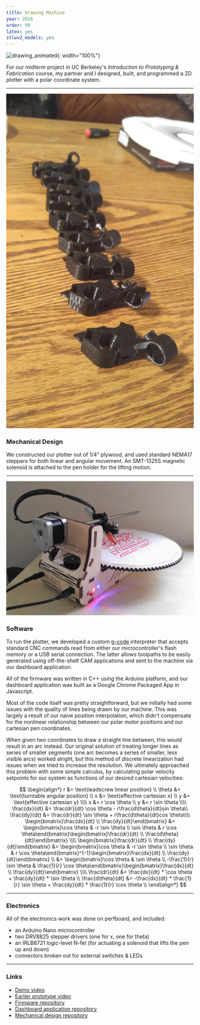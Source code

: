 ```yaml
---
title: Drawing Machine
year: 2016
order: 99
latex: yes
stlwv2_models: yes
---
```


![drawing_animated](/assets/images/drawing_animated.gif){: width="100%"}

For our midterm project in UC Berkeley's *Introduction to Prototyping & Fabrication* course, my partner and I designed, built, and programmed a 2D plotter with a polar coordinate system.

---

<div class="stlwv2-model" data-model-url="/assets/models/drawingmachine.stl"></div>

![pen_holder](/assets/images/penholder.jpg)

### Mechanical Design

We constructed our plotter out of 1/4" plywood, and used standard NEMA17 steppers for both linear and angular movement. An SMT-1325S magnetic solenoid is attached to the pen holder for the lifting motion.

---

![drawing_machine](/assets/images/plotter.jpg)

### Software

To run the plotter, we developed a custom [g-code](https://en.wikipedia.org/wiki/G-code) interpreter that accepts standard CNC commands read from either our microcontroller's flash memory or a USB serial connection. The latter allows toolpaths to be easily generated using off-the-shelf CAM applications and sent to the machine via our dashboard application.

All of the firmware was written in C++ using the Arduino platform, and our dashboard application was built as a Google Chrome Packaged App in Javascript.

<!-- most of this blurb is just an excuse to use latex -->

Most of the code itself was pretty straightforward, but we initially had some issues with the quality of lines being drawn by our machine.
This was largely a result of our naive position interpolation, which didn't compensate for the nonlinear relationship between our polar motor positions and our cartesian pen coordinates.

When given two coordinates to draw a straight line between, this would result in an arc instead. Our original solution of treating longer lines as series of smaller segments (one arc becomes a series of smaller, less visible arcs) worked alright, but this method of discrete linearization had issues when we tried to increase the resolution. We ultimately approached this problem with some simple calculus, by calculating polar velocity setpoints for our system as functions of our desired cartesian velocities:

$$
\begin{align*}
    r &= \text{leadscrew linear position} \\
    \theta &= \text{turntable angular position} \\
    x &= \text{effective cartesian x} \\
    y &= \text{effective cartesian y} \\\\
    x &= r \cos \theta \\
    y &= r \sin \theta \\\\
    \frac{dx}{dt} &= \frac{dr}{dt} \cos \theta - r\frac{d\theta}{dt}sin \theta\\
    \frac{dy}{dt} &= \frac{dr}{dt} \sin \theta + r\frac{d\theta}{dt}cos \theta\\\\
    \begin{bmatrix}\frac{dx}{dt} \\ \frac{dy}{dt}\end{bmatrix} &= \begin{bmatrix}\cos \theta & -r \sin \theta \\ \sin \theta & r \cos \theta\end{bmatrix}\begin{bmatrix}\frac{dr}{dt} \\ \frac{d\theta}{dt}\end{bmatrix} \\\\
    \begin{bmatrix}\frac{dr}{dt} \\ \frac{dy}{dt}\end{bmatrix} &= \begin{bmatrix}\cos \theta & -r \sin \theta \\ \sin \theta & r \cos \theta\end{bmatrix}^{-1}\begin{bmatrix}\frac{dx}{dt} \\ \frac{dy}{dt}\end{bmatrix} \\
                                                               &= \begin{bmatrix}\cos \theta & \sin \theta \\ -\frac{1}{r} \sin \theta & \frac{1}{r} \cos \theta\end{bmatrix}\begin{bmatrix}\frac{dx}{dt} \\ \frac{dy}{dt}\end{bmatrix} \\\\
    \frac{dr}{dt} &= \frac{dx}{dt} * \cos \theta + \frac{dy}{dt} * \sin \theta \\
    \frac{d\theta}{dt} &= -\frac{dx}{dt} * \frac{1}{r} \sin \theta + \frac{dy}{dt} * \frac{1}{r} \cos \theta \\
\end{align*}
$$

---

### Electronics

All of the electronics work was done on perfboard, and included:
- an Arduino Nano microcontroller
- two DRV8825 stepper drivers (one for x, one for theta)
- an IRLB8721 logic-level N-fet (for actuating a solenoid that lifts the pen up and down)
- connectors broken out for external switches & LEDs

---

### Links

- [Demo video](https://www.youtube.com/watch?v=BZjUXDSYovs)
- [Earlier prototype video](https://www.youtube.com/watch?v=NW6hx6rUEO0)
- [Firmware repository](https://github.com/brentyi/drawing_machine_firmware)
- [Dashboard application repository](https://github.com/brentyi/drawing_machine_dashboard)
- [Mechanical design repository](https://github.com/nanditapiyer/drawing_machine_hardware)
